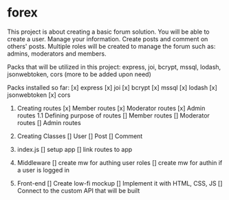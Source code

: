 # forex

This project is about creating a basic forum solution. You will be able to create a user. Manage your information. Create posts and comment on others' posts. Multiple roles will be created to manage the forum such as: admins, moderators and members.

Packs that will be utilized in this project: express, joi, bcrypt, mssql, lodash, jsonwebtoken, cors (more to be added upon need)

Packs installed so far:
[x] express
[x] joi
[x] bcrypt
[x] mssql
[x] lodash
[x] jsonwebtoken
[x] cors

1. Creating routes
[x] Member routes
[x] Moderator routes
[x] Admin routes
1.1 Defining purpose of routes
[] Member routes
[] Moderator routes
[] Admin routes

2. Creating Classes
[] User
[] Post
[] Comment

3. index.js
[] setup app
[] link routes to app

4. Middleware
[] create mw for authing user roles
[] create mw for authin if a user is logged in

5. Front-end
[] Create low-fi mockup
[] Implement it with HTML, CSS, JS
[] Connect to the custom API that will be built
